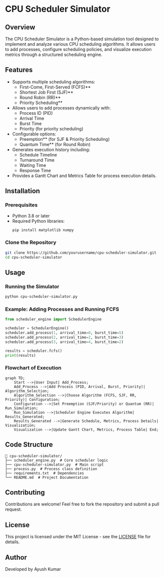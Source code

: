 
# CPU Scheduler Simulator

## Overview
The CPU Scheduler Simulator is a Python-based simulation tool designed to implement and analyze various CPU scheduling algorithms. It allows users to add processes, configure scheduling policies, and visualize execution metrics through a structured scheduling engine.

## Features
- Supports multiple scheduling algorithms:
  - First-Come, First-Served (FCFS)**
  - Shortest Job First (SJF)**
  - Round Robin (RR)**
  - Priority Scheduling**
- Allows users to add processes dynamically with:
  - Process ID (PID)
  - Arrival Time
  - Burst Time
  - Priority (for priority scheduling)
- Configurable options:
  - Preemption** (for SJF & Priority Scheduling)
  - Quantum Time** (for Round Robin)
- Generates execution history including:
  - Schedule Timeline
  - Turnaround Time
  - Waiting Time
  - Response Time
- Provides a Gantt Chart and Metrics Table for process execution details.

## Installation
### Prerequisites
- Python 3.8 or later
- Required Python libraries:
  ```bash
  pip install matplotlib numpy
  ```

### Clone the Repository
```bash
git clone https://github.com/yourusername/cpu-scheduler-simulator.git
cd cpu-scheduler-simulator
```

## Usage
### Running the Simulator
```bash
python cpu-scheduler-simulator.py
```

### Example: Adding Processes and Running FCFS
```python
from scheduler_engine import SchedulerEngine

scheduler = SchedulerEngine()
scheduler.add_process(1, arrival_time=0, burst_time=5)
scheduler.add_process(2, arrival_time=2, burst_time=3)
scheduler.add_process(3, arrival_time=4, burst_time=2)

results = scheduler.fcfs()
print(results)
```

### Flowchart of Execution
```mermaid
graph TD;
    Start -->|User Input| Add_Process;
    Add_Process -->|Add Process (PID, Arrival, Burst, Priority)| Algorithm_Selection;
    Algorithm_Selection -->|Choose Algorithm (FCFS, SJF, RR, Priority)| Configuration;
    Configuration -->|Set Preemption (SJF/Priority) or Quantum (RR)| Run_Simulation;
    Run_Simulation -->|Scheduler Engine Executes Algorithm| Results_Generated;
    Results_Generated -->|Generate Schedule, Metrics, Process Details| Visualization;
    Visualization -->|Update Gantt Chart, Metrics, Process Table| End;
```

## Code Structure
```
📂 cpu-scheduler-simulator/
├── scheduler_engine.py  # Core scheduler logic
├── cpu-scheduler-simulator.py  # Main script
├── process.py  # Process class definition
├── requirements.txt  # Dependencies
└── README.md  # Project Documentation
```

## Contributing
Contributions are welcome! Feel free to fork the repository and submit a pull request.

## License
This project is licensed under the MIT License - see the [LICENSE](LICENSE) file for details.

## Author
Developed by Ayush Kumar

